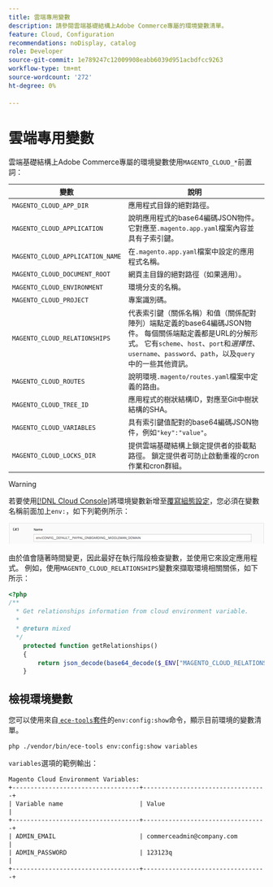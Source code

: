 ```yaml
---
title: 雲端專用變數
description: 請參閱雲端基礎結構上Adobe Commerce專屬的環境變數清單。
feature: Cloud, Configuration
recommendations: noDisplay, catalog
role: Developer
source-git-commit: 1e789247c12009908eabb6039d951acbdfcc9263
workflow-type: tm+mt
source-wordcount: '272'
ht-degree: 0%

---
```


# 雲端專用變數

雲端基礎結構上Adobe Commerce專屬的環境變數使用`MAGENTO_CLOUD_*`前置詞：

| 變數 | 說明 |
| -------- | --------------- |
| `MAGENTO_CLOUD_APP_DIR` | 應用程式目錄的絕對路徑。 |
| `MAGENTO_CLOUD_APPLICATION` | 說明應用程式的base64編碼JSON物件。 它對應至`.magento.app.yaml`檔案內容並具有子索引鍵。 |
| `MAGENTO_CLOUD_APPLICATION_NAME` | 在`.magento.app.yaml`檔案中設定的應用程式名稱。 |
| `MAGENTO_CLOUD_DOCUMENT_ROOT` | 網頁主目錄的絕對路徑（如果適用）。 |
| `MAGENTO_CLOUD_ENVIRONMENT` | 環境分支的名稱。 |
| `MAGENTO_CLOUD_PROJECT` | 專案識別碼。 |
| `MAGENTO_CLOUD_RELATIONSHIPS` | 代表索引鍵（關係名稱）和值（關係配對陣列）端點定義的base64編碼JSON物件。 每個關係端點定義都是URL的分解形式。 它有`scheme`、`host`、`port`和&#x200B;_選擇性_、`username`、`password`、`path`，以及`query`中的一些其他資訊。 |
| `MAGENTO_CLOUD_ROUTES` | 說明環境`.magento/routes.yaml`檔案中定義的路由。 |
| `MAGENTO_CLOUD_TREE_ID` | 應用程式的樹狀結構ID，對應至Git中樹狀結構的SHA。 |
| `MAGENTO_CLOUD_VARIABLES` | 具有索引鍵值配對的base64編碼JSON物件，例如`"key":"value"`。 |
| `MAGENTO_CLOUD_LOCKS_DIR` | 提供雲端基礎結構上鎖定提供者的掛載點路徑。 鎖定提供者可防止啟動重複的cron作業和cron群組。 |

>[!WARNING]
>
>若要使用[[!DNL Cloud Console]](../project/overview.md)將環境變數新增至[覆寫組態設定](https://experienceleague.adobe.com/docs/commerce-operations/configuration-guide/paths/override-config-settings.html?lang=zh-Hant)，您必須在變數名稱前面加上`env:`，如下列範例所示：
>
>![環境變數範例](../../assets/set-env-variable-ui.png)

由於值會隨著時間變更，因此最好在執行階段檢查變數，並使用它來設定應用程式。 例如，使用`MAGENTO_CLOUD_RELATIONSHIPS`變數來擷取環境相關關係，如下所示：

```php
<?php
/**
  * Get relationships information from cloud environment variable.
  *
  * @return mixed
  */
    protected function getRelationships()
    {
        return json_decode(base64_decode($_ENV["MAGENTO_CLOUD_RELATIONSHIPS"]), true);
    }
```

## 檢視環境變數

您可以使用來自[ `ece-tools`套件](../dev-tools/package-overview.md)的`env:config:show`命令，顯示目前環境的變數清單。

```bash
php ./vendor/bin/ece-tools env:config:show variables
```

`variables`選項的範例輸出：

```
Magento Cloud Environment Variables:
+-----------------------------------+----------------------------------+
| Variable name                     | Value                            |
+-----------------------------------+----------------------------------+
| ADMIN_EMAIL                       | commerceadmin@company.com        |
| ADMIN_PASSWORD                    | 123123q                          |
+-----------------------------------+----------------------------------+
```
